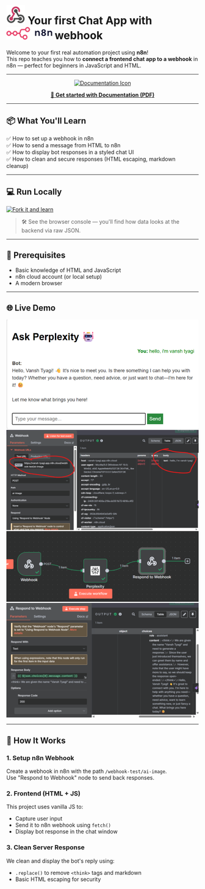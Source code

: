 # ![Webhook Icon](ss/webhook_icon.png) Your first Chat App with <img src="https://raw.githubusercontent.com/n8n-io/n8n/master/assets/n8n-logo.png" alt="n8n Logo" width="120"/> webhook  


Welcome to your first real automation project using **n8n**!  
This repo teaches you how to **connect a frontend chat app to a webhook** in n8n — perfect for beginners in JavaScript and HTML.

---
<p align="center">
  <a href="https://github.com/Vansh-Tyagi-git/n8n-starter-chatbot/blob/main/1st%20code%20Documentation%20.pdf" target="_blank">
    <img src="https://cdn-icons-png.flaticon.com/512/337/337946.png" alt="Documentation Icon" width="80"/>
  </a>
</p>

<p align="center">
  <a href="https://github.com/Vansh-Tyagi-git/n8n-starter-chatbot/blob/main/1st%20code%20Documentation%20.pdf" target="_blank">
    📄 <strong>Get started with Documentation (PDF)</strong>
  </a>
</p>  

---  

## 📦 What You'll Learn

✅ How to set up a webhook in n8n  
✅ How to send a message from HTML to n8n  
✅ How to display bot responses in a styled chat UI  
✅ How to clean and secure responses (HTML escaping, markdown cleanup)

---

## 💻 Run Locally

[![Fork it and learn](https://img.shields.io/badge/Fork%20and%20Try%20it%20🚀-blue?style=for-the-badge)](https://github.com/Vansh-Tyagi-git/n8n-starter-chatbot/fork)

> 🛠️ See the browser console — you'll find how data looks at the backend via raw JSON.

---

## 🔧 Prerequisites

- Basic knowledge of HTML and JavaScript
- n8n cloud account (or local setup)
- A modern browser

---

## 🌐 Live Demo

![dmeo1](ss/Screenshot%202025-06-20%20175805.png)
![dmeo1](ss/this.png)
![dmeo1](ss/Screenshot%202025-06-20%20175428.png)
![dmeo1](ss/Screenshot%202025-06-20%20175445.png)

---

## 🚀 How It Works

### 1. Setup n8n Webhook
Create a webhook in n8n with the path `/webhook-test/ai-image`.  
Use "Respond to Webhook" node to send back responses.

### 2. Frontend (HTML + JS)
This project uses vanilla JS to:
- Capture user input
- Send it to n8n webhook using `fetch()`
- Display bot response in the chat window

### 3. Clean Server Response
We clean and display the bot's reply using:
- `.replace()` to remove `<think>` tags and markdown
- Basic HTML escaping for security


